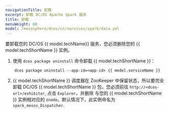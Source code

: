```yaml
---
navigationTitle: 卸载
excerpt: 卸载 DC/OS Apache Spark 服务
title: 卸载
menuWeight: 60
model: /mesosphere/dcos/cn/services/spark/data.yml
---
```


要卸载您的 DC/OS {{ model.techName}} 服务，您必须删除您的 {{ model.techShortName }} 实例。

1. 使用 `dcos package uninstall` 命令卸载 {{ model.techShortName }}：
```
    dcos package uninstall --app-id=<app-id> {{ model.serviceName }}
```

2. {{ model.techShortName }} 调度器在 ZooKeeper 中保留状态，所以要完全
卸载 DC/OS {{ model.techShortName }} 包，您必须前往
`http://<dcos-url>/exhibitor`, 点击 `Explorer`，并删除
与您的 {{ model.techShortName }} 实例相对应的 `znode`。默认情况下，此实例命名为 
`spark_mesos_Dispatcher`.
